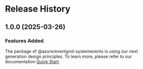 # Release History
    
## 1.0.0 (2025-03-26)

### Features Added

The package of @azure/eventgrid-systemevents is using our next generation design principles. To learn more, please refer to our documentation [Quick Start](https://aka.ms/azsdk/js/mgmt/quickstart).
